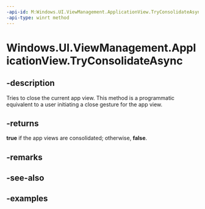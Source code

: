 ```yaml
---
-api-id: M:Windows.UI.ViewManagement.ApplicationView.TryConsolidateAsync
-api-type: winrt method
---
```


<!-- Method syntax.
public IAsyncOperation<bool> ApplicationView.TryConsolidateAsync()
-->

# Windows.UI.ViewManagement.ApplicationView.TryConsolidateAsync


## -description

Tries to close the current app view. This method is a programmatic equivalent to a user initiating a close gesture for the app view.

## -returns

**true** if the app views are consolidated; otherwise, **false**.

## -remarks

## -see-also

## -examples

